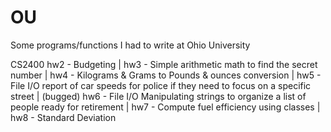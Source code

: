 # OU
Some programs/functions I had to write at Ohio University

CS2400
hw2 - Budgeting |
hw3 - Simple arithmetic math to find the secret number |
hw4 - Kilograms & Grams to Pounds & ounces conversion |
hw5 - File I/O report of car speeds for police if they need to focus on a specific street |
(bugged) hw6 - File I/O Manipulating strings to organize a list of people ready for retirement |
hw7 - Compute fuel efficiency using classes |
hw8 - Standard Deviation

